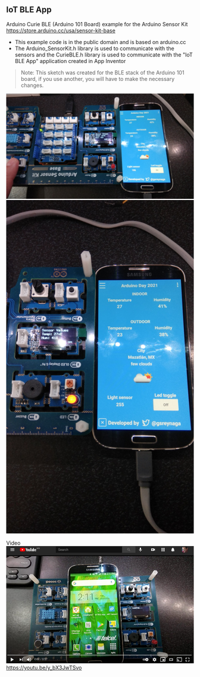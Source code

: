 ## IoT BLE App


Arduino Curie BLE (Arduino 101 Board) example for the
Arduino Sensor Kit https://store.arduino.cc/usa/sensor-kit-base

- This example code is in the public domain and is based on arduino.cc
- The Arduino_SensorKit.h library is used to communicate with the sensors and the CurieBLE.h library is used to communicate with the "IoT BLE App" application created in App Inventor
 
> Note: This sketch was created for the BLE stack of the Arduino 101 board, if you use another, you will have to make the necessary changes.

![Photo 1](/images/01.jpg "Photo 1")
![Photo 2](/images/02.jpg "Photo 2")

Video
![Photo Video](/images/03.jpg "Photo Video")
<https://youtu.be/y_bX3JwTSvo>